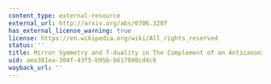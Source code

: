 ```yaml
---
content_type: external-resource
external_url: http://arxiv.org/abs/0706.3207
has_external_license_warning: true
license: https://en.wikipedia.org/wiki/All_rights_reserved
status: ''
title: Mirror Symmetry and T-duality in The Complement of an Anticanonical Divisor
uid: aee381ea-304f-43f5-b95b-b617080cd4c6
wayback_url: ''
---
```

